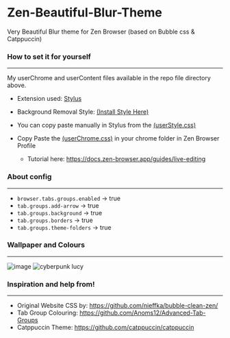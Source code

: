 # Zen-Beautiful-Blur-Theme
Very Beautiful Blur theme for Zen Browser (based on Bubble css &amp; Catppuccin)

### How to set it for yourself
---
My userChrome and userContent files available in the repo file directory above.

- Extension used: [Stylus](https://addons.mozilla.org/en-US/firefox/addon/styl-us/)

- Background Removal Style: [(Install Style Here)](https://userstyles.world/style/20088/zen-browser-background-removal-theme)

- You can copy paste manually in Stylus from the [(userStyle.css)](https://github.com/ShauryaKesarwani/Zen-Beautiful-Blur-Theme/blob/main/userStyle.css)

- Copy Paste the [(userChrome.css)](https://github.com/ShauryaKesarwani/Zen-Beautiful-Blur-Theme/blob/main/userChrome.css) in your chrome folder in Zen Browser Profile

  - Tutorial here: https://docs.zen-browser.app/guides/live-editing

### About config
---
- `browser.tabs.groups.enabled` -> true
- `tab.groups.add-arrow` ->	true	
- `tab.groups.background`	-> true	
- `tab.groups.borders` ->	true
- `tab.groups.theme-folders` ->	true

### Wallpaper and Colours
---
![image](https://github.com/user-attachments/assets/37ba45aa-27ed-4250-9e00-d8fc069d5ade)
![cyberpunk lucy](https://github.com/user-attachments/assets/1e1e138b-7111-4182-b5fe-e51ee5ec946f)


### Inspiration and help from!
---
- Original Website CSS by: https://github.com/nieffka/bubble-clean-zen/
- Tab Group Colouring: https://github.com/Anoms12/Advanced-Tab-Groups
- Catppuccin Theme: https://github.com/catppuccin/catppuccin
